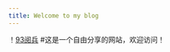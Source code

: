 ```yaml
---
title: Welcome to my blog
---
```

！[93阅兵](https://p2.img.cctvpic.com/photoworkspace/contentimg/2025/09/03/2025090313313631496.jpg)
#这是一个自由分享的网站，欢迎访问！

